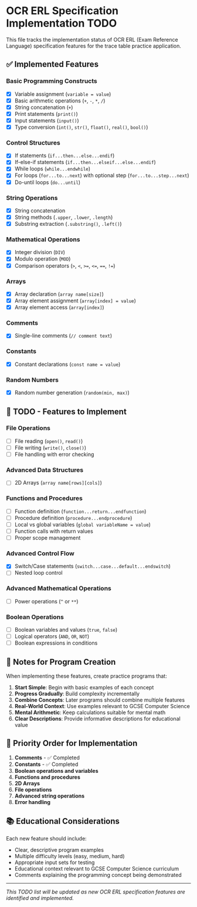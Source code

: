 # OCR ERL Specification Implementation TODO

This file tracks the implementation status of OCR ERL (Exam Reference Language) specification features for the trace table practice application.

## ✅ Implemented Features

### Basic Programming Constructs
- [x] Variable assignment (`variable = value`)
- [x] Basic arithmetic operations (`+`, `-`, `*`, `/`)
- [x] String concatenation (`+`)
- [x] Print statements (`print()`)
- [x] Input statements (`input()`)
- [x] Type conversion (`int()`, `str()`, `float()`, `real()`, `bool()`)

### Control Structures
- [x] If statements (`if...then...else...endif`)
- [x] If-else-if statements (`if...then...elseif...else...endif`)
- [x] While loops (`while...endwhile`)
- [x] For loops (`for...to...next`) with optional step (`for...to...step...next`)
- [x] Do-until loops (`do...until`)

### String Operations
- [x] String concatenation
- [x] String methods (`.upper`, `.lower`, `.length`)
- [x] Substring extraction (`.substring()`, `.left()`)

### Mathematical Operations
- [x] Integer division (`DIV`)
- [x] Modulo operation (`MOD`)
- [x] Comparison operators (`>`, `<`, `>=`, `<=`, `==`, `!=`)

### Arrays
- [x] Array declaration (`array name[size]`)
- [x] Array element assignment (`array[index] = value`)
- [x] Array element access (`array[index]`)

### Comments
- [x] Single-line comments (`// comment text`)

### Constants
- [x] Constant declarations (`const name = value`)

### Random Numbers
- [x] Random number generation (`random(min, max)`)

## 🔄 TODO - Features to Implement

### File Operations
- [ ] File reading (`open()`, `read()`)
- [ ] File writing (`write()`, `close()`)
- [ ] File handling with error checking

### Advanced Data Structures
- [ ] 2D Arrays (`array name[rows][cols]`)

### Functions and Procedures
- [ ] Function definition (`function...return...endfunction`)
- [ ] Procedure definition (`procedure...endprocedure`)
- [ ] Local vs global variables (`global variableName = value`)
- [ ] Function calls with return values
- [ ] Proper scope management

### Advanced Control Flow
- [x] Switch/Case statements (`switch...case...default...endswitch`)
- [ ] Nested loop control

### Advanced Mathematical Operations
- [ ] Power operations (`^` or `**`)

### Boolean Operations
- [ ] Boolean variables and values (`true`, `false`)
- [ ] Logical operators (`AND`, `OR`, `NOT`)
- [ ] Boolean expressions in conditions

## 📝 Notes for Program Creation

When implementing these features, create practice programs that:

1. **Start Simple**: Begin with basic examples of each concept
2. **Progress Gradually**: Build complexity incrementally
3. **Combine Concepts**: Later programs should combine multiple features
4. **Real-World Context**: Use examples relevant to GCSE Computer Science
5. **Mental Arithmetic**: Keep calculations suitable for mental math
6. **Clear Descriptions**: Provide informative descriptions for educational value

## 🎯 Priority Order for Implementation

1. **Comments** - ✅ Completed
2. **Constants** - ✅ Completed
3. **Boolean operations and variables**
4. **Functions and procedures**
6. **2D Arrays**
7. **File operations**
8. **Advanced string operations**
9. **Error handling**

## 📚 Educational Considerations

Each new feature should include:
- Clear, descriptive program examples
- Multiple difficulty levels (easy, medium, hard)
- Appropriate input sets for testing
- Educational context relevant to GCSE Computer Science curriculum
- Comments explaining the programming concept being demonstrated

---

*This TODO list will be updated as new OCR ERL specification features are identified and implemented.*
